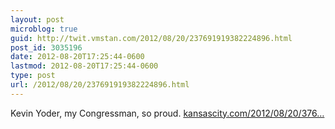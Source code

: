 ```yaml
---
layout: post
microblog: true
guid: http://twit.vmstan.com/2012/08/20/237691919382224896.html
post_id: 3035196
date: 2012-08-20T17:25:44-0600
lastmod: 2012-08-20T17:25:44-0600
type: post
url: /2012/08/20/237691919382224896.html
---
```

Kevin Yoder, my Congressman, so proud. <a href="http://www.kansascity.com/2012/08/20/3769876/yoder-apologizes-for-swimming.html">kansascity.com/2012/08/20/376…</a>

